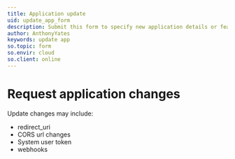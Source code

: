 ```yaml
---
title: Application update
uid: update_app_form
description: Submit this form to specify new application details or feature requests!
author: AnthonyYates
keywords: update app
so.topic: form
so.envir: cloud
so.client: online
---
```


# Request application changes

Update changes may include:

* redirect_uri
* CORS url changes
* System user token
* webhooks

<script src='https://online2.superoffice.com/Cust1990/CS/scripts/customer.fcgi?action=form&id=F-7tLeWkjB'></script>

